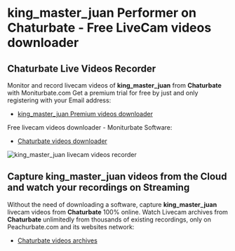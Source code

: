 # king_master_juan Performer on Chaturbate - Free LiveCam videos downloader

## Chaturbate Live Videos Recorder

Monitor and record livecam videos of **king_master_juan** from **Chaturbate** with Moniturbate.com
Get a premium trial for free by just and only registering with your Email address:
* [king_master_juan Premium videos downloader](https://moniturbate.com/request-demo-licence-key.html)

Free livecam videos downloader - Moniturbate Software:
* [Chaturbate videos downloader](https://moniturbate.com/moniturbate-download-software.html)

![king_master_juan livecam videos recorder](https://peachurnet.com/templates/moniturbate-software.png)


## Capture king_master_juan videos from the Cloud and watch your recordings on Streaming

Without the need of downloading a software, capture **king_master_juan** livecam videos from **Chaturbate** 100% online.
Watch Livecam archives from **Chaturbate** unlimitedly from thousands of existing recordings, only on Peachurbate.com and its websites network:
* [Chaturbate videos archives](https://peachurnet.com/)